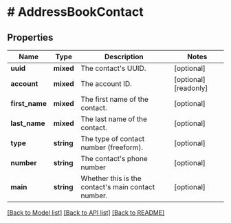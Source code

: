 # # AddressBookContact

## Properties

Name | Type | Description | Notes
------------ | ------------- | ------------- | -------------
**uuid** | **mixed** | The contact&#39;s UUID. | [optional]
**account** | **mixed** | The account ID. | [optional] [readonly]
**first_name** | **mixed** | The first name of the contact. | [optional]
**last_name** | **mixed** | The last name of the contact. | [optional]
**type** | **string** | The type of contact number (freeform). | [optional]
**number** | **string** | The contact&#39;s phone number | [optional]
**main** | **string** | Whether this is the contact&#39;s main contact number. | [optional]

[[Back to Model list]](../../README.md#models) [[Back to API list]](../../README.md#endpoints) [[Back to README]](../../README.md)
